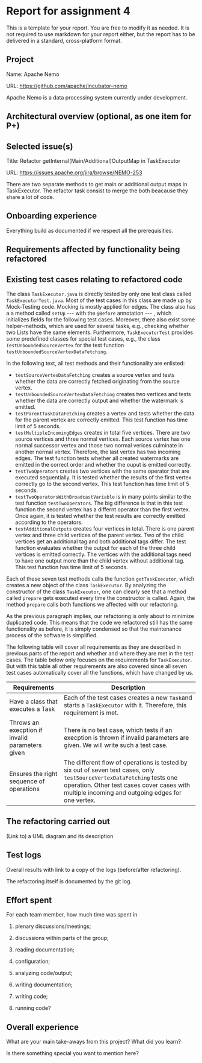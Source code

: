# Report for assignment 4

This is a template for your report. You are free to modify it as needed.
It is not required to use markdown for your report either, but the report
has to be delivered in a standard, cross-platform format.

## Project

Name: Apache Nemo

URL: https://github.com/apache/incubator-nemo

Apache Nemo is a data processing system currently under development.

## Architectural overview (optional, as one item for P+)

## Selected issue(s)

Title: Refactor getInternal(Main/Additional)OutputMap in TaskExecutor

URL: https://issues.apache.org/jira/browse/NEMO-253

There are two separate methods to get main or additional output maps in TaskExecutor. The refactor task consist to merge the both beacause they share a lot of code.

## Onboarding experience

Everything build as documented if we respect all the prerequisities.
    

## Requirements affected by functionality being refactored

## Existing test cases relating to refactored code

The class `TaskExecutor.java` is directly tested by only one test class called `TaskExecutorTest.java`. Most of the test cases in this class are made up by Mock-Testing code. Mocking is mostly applied for edges. The class also has a a method called `setUp` --- with the `@Before` annotation --- , which initializes fields for the following test cases. Moreover, there also exist some helper-methods,  which are used for several tasks, e.g., checking whether two Lists have the same elements. Furthermore, `TaskExecutorTest` provides some predefined classes for special test cases, e.g., the class `TestUnboundedSourceVertex` for the test function `testUnboundedSourceVertexDataFetching`.

In the following text, all test methods and their functionality are enlisted:

* `testSourceVertexDataFetching` creates a source vertex and tests whether the data are correctly fetched originating from the source vertex.
* `testUnboundedSourceVertexDataFetching` creates two vertices and tests whether the data are correctly output and whether the watermark is emitted.
* `testParentTaskDataFetching` creates a vertex and tests whether the data for the parent vertex are correctly emitted. This test function has time limit of 5 seconds.
* `testMultipleIncomingEdges` creates in total five vertices. There are two source vertices and three normal vertices. Each source vertex has one normal successor vertex and those two normal verices culminate in another normal vertex. Therefore, the last vertex has two incoming edges. The test function tests whether all created watermarks are emitted in the correct order and whether the ouput is emitted correctly.
* `testTwoOperators` creates two vertices with the same operator that are executed sequentially. It is tested whether the results of the first vertex correctly go to the second vertex. This test function has time limit of 5 seconds.
* `testTwoOperatorsWithBroadcastVariable` is in many points similar to the test function `testTwoOperators`. The big difference is that in this test function the second vertex has a differnt operator than the first vertex. Once again, it is tested whether the test results are correctly emitted according to the operators.
* `testAdditionalOutputs` creates four vertices in total. There is one parent vertex and three child vertices of the parent vertex. Two of the child vertices get an additional tag and both additional tags differ. The test function evaluates whether the output for each of the three child vertices is emitted correctly. The vertices with the additional tags need to have one output more than the child vertex without additional tag. This test function has time limit of 5 seconds.

Each of these seven test methods calls the function `getTaskExecutor`, which creates a new object of the class `TaskExecutor`. By analyzing the constructor of the class `TaskExecutor`, one can clearly see that a method called `prepare` gets executed every time the constructor is called. Again, the method `prepare` calls both functions we affected with our refactoring.

As the previous paragraph implies, our refactoring is only about to minimize duplicated code. This means that the code we refactored still has the same functionality as before, it is simply condensed so that the maintenance process of the software is simplified.

The following table will cover all requirements as they are described in previous parts of the report and whether and where they are met in the test cases. The table below only focuses on the requirements for `TaskExecutor`. But with this table all other requirements are also covered since all seven test cases automatically cover all the functions, which have changed by us.

| Requirements                                    | Description |
|-----------------------------------------------|--------------|
| Have a class that executes a Task | Each of the test cases creates a new `Task`and starts a `TaskExecutor` with it. Therefore, this requirement is met.|
| Throws an execption if invalid parameters given | There is no test case, which tests if an execption is thrown if invalid parameters are given. We will write such a test case.|
| Ensures the right sequence of operations | The different flow of operations is tested by six out of seven test cases, only  `testSourceVertexDataFetching` tests one operation. Other test cases cover cases with multiple incoming and outgoing edges for one vertex.|




## The refactoring carried out

(Link to) a UML diagram and its description

## Test logs

Overall results with link to a copy of the logs (before/after refactoring).

The refactoring itself is documented by the git log.

## Effort spent

For each team member, how much time was spent in

1. plenary discussions/meetings;

2. discussions within parts of the group;

3. reading documentation;

4. configuration;

5. analyzing code/output;

6. writing documentation;

7. writing code;

8. running code?

## Overall experience

What are your main take-aways from this project? What did you learn?

Is there something special you want to mention here?
